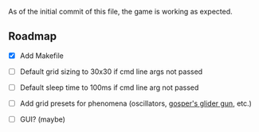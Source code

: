 As of the initial commit of this file, the game is working as expected.

## Roadmap

- [x] Add Makefile
- [ ] Default grid sizing to 30x30 if cmd line args not passed
- [ ] Default sleep time to 100ms if cmd line arg not passed
- [ ] Add grid presets for phenomena (oscillators, [gosper's glider gun](https://en.wikipedia.org/wiki/Gun_(cellular_automaton)), etc.)
- [ ] GUI? (maybe)

